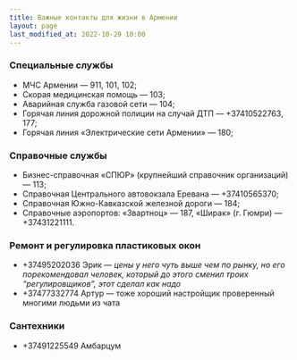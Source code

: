 ```yaml
---
title: Важные контакты для жизни в Армении
layout: page
last_modified_at: 2022-10-29 10:00
---
```


### Специальные службы

- МЧС Армении — 911, 101, 102;
- Скорая медицинская помощь — 103;
- Аварийная служба газовой сети — 104;
- Горячая линия дорожной полиции на случай ДТП — +37410522763, 177;
- Горячая линия «Электрические сети Армении» — 180;

### Справочные службы

- Бизнес-справочная «СПЮР» (крупнейший справочник организаций) — 113;
- Справочная Центрального автовокзала Еревана — +37410565370;
- Справочная Южно-Кавказской железной дороги — 184;
- Справочные аэропортов: «Звартноц» — 187, «Ширак» (г. Гюмри) — +37431221111.

### Ремонт и регулировка пластиковых окон

- +37495202036 Эрик — *цены у него чуть выше чем по рынку, но его порекомендовал человек, который до этого сменил троих “регулировщиков”, этот сделал как надо*
- +37477332774 Артур — тоже хороший настройщик проверенный многими людьми из чата

### Сантехники

- +37491225549 Амбарцум
